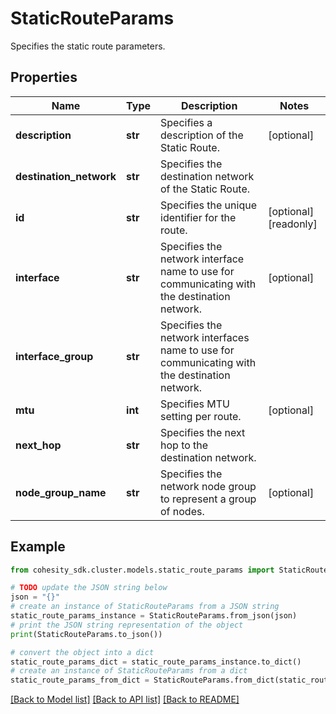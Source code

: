 # StaticRouteParams

Specifies the static route parameters.

## Properties

Name | Type | Description | Notes
------------ | ------------- | ------------- | -------------
**description** | **str** | Specifies a description of the Static Route. | [optional] 
**destination_network** | **str** | Specifies the destination network of the Static Route. | 
**id** | **str** | Specifies the unique identifier for the route. | [optional] [readonly] 
**interface** | **str** | Specifies the network interface name to use for communicating with the destination network. | [optional] 
**interface_group** | **str** | Specifies the network interfaces name to use for communicating with the destination network. | 
**mtu** | **int** | Specifies MTU setting per route. | [optional] 
**next_hop** | **str** | Specifies the next hop to the destination network. | 
**node_group_name** | **str** | Specifies the network node group to represent a group of nodes. | [optional] 

## Example

```python
from cohesity_sdk.cluster.models.static_route_params import StaticRouteParams

# TODO update the JSON string below
json = "{}"
# create an instance of StaticRouteParams from a JSON string
static_route_params_instance = StaticRouteParams.from_json(json)
# print the JSON string representation of the object
print(StaticRouteParams.to_json())

# convert the object into a dict
static_route_params_dict = static_route_params_instance.to_dict()
# create an instance of StaticRouteParams from a dict
static_route_params_from_dict = StaticRouteParams.from_dict(static_route_params_dict)
```
[[Back to Model list]](../README.md#documentation-for-models) [[Back to API list]](../README.md#documentation-for-api-endpoints) [[Back to README]](../README.md)


